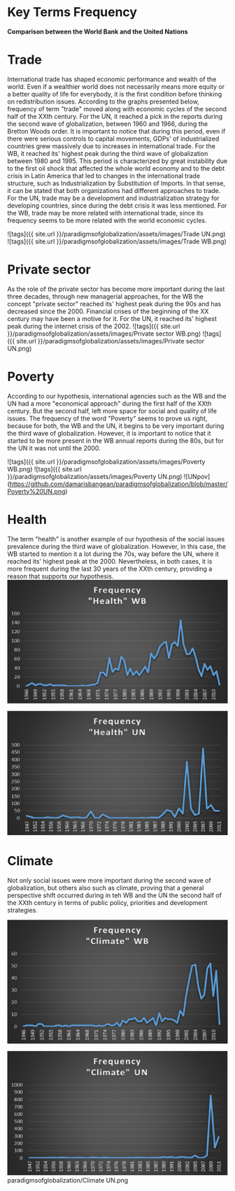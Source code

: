 # Key Terms Frequency 

**Comparison between the World Bank and the United Nations**

# Trade
International trade has shaped economic performance and wealth of the world. 
Even if a wealthier world does not necessarily means more equity or a better quality of life for everybody, 
it is the first condition before thinking on redistribution issues. 
According to the graphs presented below, frequency of term "trade" moved along with economic cycles of the second half of the XXth century.
For the UN, it reached a pick in the reports during the second wave of globalization, between 1960 and 1966, during the Bretton Woods order. 
It is important to notice that during this period, even if there were serious controls to capital movements, GDPs' of industrialized 
countries grew massively due to increases in international trade. 
For the WB, it reached its' highest peak during the third wave of globalization between 1980 and 1995. This period is characterized by 
great instability due to the first oil shock that affected the whole world economy and to the debt crisis in Latin America that led to 
changes in the international trade structure, such as Industrialization by Substitution of Imports.
In that sense, it can be stated that both organizations had different approaches to trade. For the UN, trade may be a 
development and industrialization strategy for developing countries, since during the debt crisis it was less mentioned. For the WB, trade 
may be more related with international trade, since its frequency seems to be more related with the world economic cycles. 

![tags]({{ site.url }}/paradigmsofglobalization/assets/images/Trade UN.png)
![tags]({{ site.url }}/paradigmsofglobalization/assets/images/Trade WB.png)

# Private sector
As the role of the private sector has become more important during the last three decades, through new managerial approaches, for the WB
the concept "private sector" reached its' highest peak during the 90s and has decreased since the 2000. Financial crises of the beginning 
of the XX century may have been a motive for it. For the UN, it reached its' highest peak during the internet crisis of the 2002.
![tags]({{ site.url }}/paradigmsofglobalization/assets/images/Private sector WB.png)
![tags]({{ site.url }}/paradigmsofglobalization/assets/images/Private sector UN.png)

# Poverty
According to our hypothesis, international agencies such as the WB and the UN had a more "economical approach" during 
the first half of the XXth century. But the second half, left more space for social and quality of life issues. 
The frequency of the word "Poverty" seems to prove us right, because for both, the WB and the UN, it begins to be very important during
the third wave of globalization. However, it is important to notice that it started to be more present in the WB annual reports during the 80s,
but for the UN it was not until the 2000.  

![tags]({{ site.url }}/paradigmsofglobalization/assets/images/Poverty WB.png)
![tags]({{ site.url }}/paradigmsofglobalization/assets/images/Poverty UN.png)
![UNpov] (https://github.com/damarisbangean/paradigmsofglobalization/blob/master/Poverty%20UN.png)


# Health
The term "health" is another example of our hypothesis of the social issues prevalence during the third wave of globalization. 
However, in this case, the WB started to mention it a lot during the 70s, way before the UN, where it reached its' highest peak at the 2000.
Nevertheless, in both cases, it is more frequent during the last 30 years of the XXth century, providing a reason that supports our hypothesis.
![WBHealth](https://github.com/damarisbangean/paradigmsofglobalization/blob/master/Health%20WB.png)

![UNhealth](https://github.com/damarisbangean/paradigmsofglobalization/blob/master/Health%20UN.png)


# Climate
Not only social issues were more important during the second wave of globalization, but others also such as climate, proving that a
general perspective shift occurred during in teh WB and the UN the second half of the XXth century in terms of public policy, priorities
and development strategies. 

![WBClimate](https://github.com/damarisbangean/paradigmsofglobalization/blob/master/Climate%20WB.png)

![UNClimate](https://github.com/damarisbangean/paradigmsofglobalization/blob/master/Climate%20UN.png)
paradigmsofglobalization/Climate UN.png
